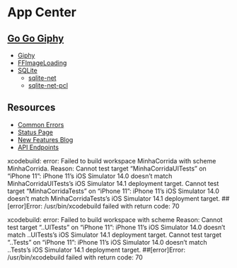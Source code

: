 # App Center

## [Go Go Giphy](https://github.com/SunnyMukherjee/LearnAppCenter)

- [Giphy](https://developers.giphy.com/)
- [FFImageLoading](https://github.com/luberda-molinet/FFImageLoading)
- [SQLite](https://www.sqlite.org/index.html)
    - [sqlite-net](https://github.com/praeclarum/sqlite-net)
    - [sqlite-net-pcl](https://www.nuget.org/packages/sqlite-net-pcl)

## Resources

- [Common Errors](https://intercom.help/appcenter/en/)
- [Status Page](https://status.appcenter.ms/)
- [New Features Blog](https://devblogs.microsoft.com/appcenter/)
- [API Endpoints](https://openapi.appcenter.ms/)


xcodebuild: error: Failed to build workspace MinhaCorrida with scheme MinhaCorrida.
	Reason: Cannot test target “MinhaCorridaUITests” on “iPhone 11”: iPhone 11’s iOS Simulator 14.0 doesn’t match MinhaCorridaUITests’s iOS Simulator 14.1 deployment target.
Cannot test target “MinhaCorridaTests” on “iPhone 11”: iPhone 11’s iOS Simulator 14.0 doesn’t match MinhaCorridaTests’s iOS Simulator 14.1 deployment target.
##[error]Error: /usr/bin/xcodebuild failed with return code: 70


xcodebuild: error: Failed to build workspace with scheme
	Reason: Cannot test target “..UITests” on “iPhone 11”: iPhone 11’s iOS Simulator 14.0 doesn’t match ..UITests’s iOS Simulator 14.1 deployment target.
Cannot test target “..Tests” on “iPhone 11”: iPhone 11’s iOS Simulator 14.0 doesn’t match ..Tests’s iOS Simulator 14.1 deployment target.
##[error]Error: /usr/bin/xcodebuild failed with return code: 70

